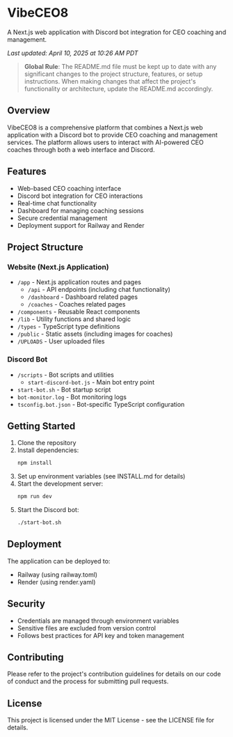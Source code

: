 # VibeCEO8

A Next.js web application with Discord bot integration for CEO coaching and management.

*Last updated: April 10, 2025 at 10:26 AM PDT*

> **Global Rule**: The README.md file must be kept up to date with any significant changes to the project structure, features, or setup instructions. When making changes that affect the project's functionality or architecture, update the README.md accordingly.

## Overview

VibeCEO8 is a comprehensive platform that combines a Next.js web application with a Discord bot to provide CEO coaching and management services. The platform allows users to interact with AI-powered CEO coaches through both a web interface and Discord.

## Features

- Web-based CEO coaching interface
- Discord bot integration for CEO interactions
- Real-time chat functionality
- Dashboard for managing coaching sessions
- Secure credential management
- Deployment support for Railway and Render

## Project Structure

### Website (Next.js Application)
- `/app` - Next.js application routes and pages
  - `/api` - API endpoints (including chat functionality)
  - `/dashboard` - Dashboard related pages
  - `/coaches` - Coaches related pages
- `/components` - Reusable React components
- `/lib` - Utility functions and shared logic
- `/types` - TypeScript type definitions
- `/public` - Static assets (including images for coaches)
- `/UPLOADS` - User uploaded files

### Discord Bot
- `/scripts` - Bot scripts and utilities
  - `start-discord-bot.js` - Main bot entry point
- `start-bot.sh` - Bot startup script
- `bot-monitor.log` - Bot monitoring logs
- `tsconfig.bot.json` - Bot-specific TypeScript configuration

## Getting Started

1. Clone the repository
2. Install dependencies:
   ```bash
   npm install
   ```
3. Set up environment variables (see INSTALL.md for details)
4. Start the development server:
   ```bash
   npm run dev
   ```
5. Start the Discord bot:
   ```bash
   ./start-bot.sh
   ```

## Deployment

The application can be deployed to:
- Railway (using railway.toml)
- Render (using render.yaml)

## Security

- Credentials are managed through environment variables
- Sensitive files are excluded from version control
- Follows best practices for API key and token management

## Contributing

Please refer to the project's contribution guidelines for details on our code of conduct and the process for submitting pull requests.

## License

This project is licensed under the MIT License - see the LICENSE file for details.
